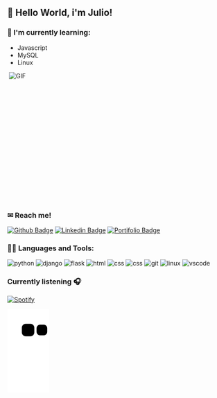 
## 🎉 Hello World, i'm Julio!


### 📖 I'm currently learning:

- Javascript
- MySQL
- Linux

<img align="right" alt="GIF" src="https://media4.giphy.com/media/1GEATImIxEXVR79Dhk/giphy.gif?cid=ecf05e47zj7sjvbd5imqv1yvaujzcbvbqg9up5do44cbif14&rid=giphy.gif&ct=g" width="500" height="320" />

### ✉ Reach me!

[![Github Badge](https://img.shields.io/badge/GitHub-100000?style=for-the-badge&logo=github&logoColor=white&link=https://github.com/jravolio)](https://github.com/jravolio)
[![Linkedin Badge](https://img.shields.io/badge/LinkedIn-0077B5?style=for-the-badge&logo=linkedin&logoColor=white&link=https://www.linkedin.com/in/julio-cesar-junior-0042231b2/)](https://www.linkedin.com/in/julio-cesar-junior-0042231b2/)
[![Portifolio Badge](https://img.shields.io/badge/website-000000?style=for-the-badge&logo=About.me&logoColor=white=https://devjravolio.com/)](https://devjravolio.com/)


### 👨‍💻 Languages and Tools:

<img src="https://img.shields.io/badge/Python-3776AB?style=for-the-badge&logo=python&logoColor=white" alt="python"> <img src="https://img.shields.io/badge/Django-092E20?style=for-the-badge&logo=django&logoColor=white" alt="django">
<img src="https://img.shields.io/badge/Flask-000000?style=for-the-badge&logo=flask&logoColor=white" alt="flask">
<img src="https://img.shields.io/badge/HTML5-E34F26?style=for-the-badge&logo=html5&logoColor=white" alt="html">
<img src="https://img.shields.io/badge/CSS3-1572B6?style=for-the-badge&logo=css3&logoColor=white" alt="css">
<img src="https://img.shields.io/badge/JavaScript-323330?style=for-the-badge&logo=javascript&logoColor=F7DF1E" alt="css">
<img src="https://img.shields.io/badge/Git-F05032?style=for-the-badge&logo=git&logoColor=white" alt="git">
<img src="https://img.shields.io/badge/Linux-FCC624?style=for-the-badge&logo=linux&logoColor=black" alt="linux">
<img src="https://img.shields.io/badge/Visual_Studio_Code-0078D4?style=for-the-badge&logo=visual%20studio%20code&logoColor=white" alt="vscode">


### Currently listening 🎧

[![Spotify](https://spotify-now-playing-kappa-gray.vercel.app/api/spotify)](https://open.spotify.com/user/22fpwypx3k54d2pduknpucayq)

![Snake animation](https://github.com/jravolio/jravolio/blob/output/github-contribution-grid-snake.svg)

